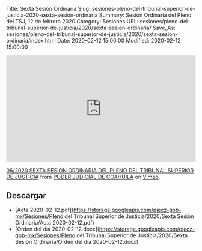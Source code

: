 Title: Sexta Sesión Ordinaria
Slug: sesiones-pleno-del-tribunal-superior-de-justicia-2020-sexta-sesion-ordinaria
Summary: Sesión Ordinaria del Pleno del TSJ, 12 de febrero 2020
Category: Sesiones
URL: sesiones/pleno-del-tribunal-superior-de-justicia/2020/sexta-sesion-ordinaria/
Save_As: sesiones/pleno-del-tribunal-superior-de-justicia/2020/sexta-sesion-ordinaria/index.html
Date: 2020-02-12 15:00:00
Modified: 2020-02-12 15:00:00


<div style="padding:56.25% 0 0 0;position:relative;"><iframe src="https://player.vimeo.com/video/390991946" style="position:absolute;top:0;left:0;width:100%;height:100%;" frameborder="0" allow="autoplay; fullscreen" allowfullscreen></iframe></div><script src="https://player.vimeo.com/api/player.js"></script>
<p><a href="https://vimeo.com/390991946">06/2020 SEXTA SESI&Oacute;N ORDINARIA DEL PLENO DEL TRIBUNAL SUPERIOR DE JUSTICIA</a> from <a href="https://vimeo.com/user103229504">PODER JUDICIAL DE COAHUILA</a> on <a href="https://vimeo.com">Vimeo</a>.</p>



## Descargar


* [Acta 2020-02-12.pdf](https://storage.googleapis.com/pjecz-gob-mx/Sesiones/Pleno del Tribunal Superior de Justicia/2020/Sexta Sesión Ordinaria/Acta 2020-02-12.pdf)
* [Orden del día 2020-02-12.docx](https://storage.googleapis.com/pjecz-gob-mx/Sesiones/Pleno del Tribunal Superior de Justicia/2020/Sexta Sesión Ordinaria/Orden del día 2020-02-12.docx)


